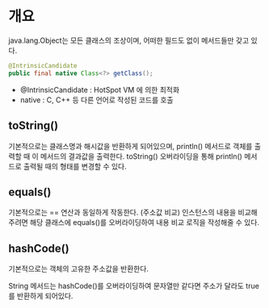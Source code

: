 # 개요

java.lang.Object는 모든 클래스의 조상이며, 어떠한 필드도 없이 메서드들만 갖고 있다. 

```java
@IntrinsicCandidate
public final native Class<?> getClass();
```
* @IntrinsicCandidate : HotSpot VM 에 의한 최적화
* native : C, C++ 등 다른 언어로 작성된 코드를 호출

## toString()
기본적으로는 클래스명과 해시값을 반환하게 되어있으며, println() 메서드로 객체를 출력할 때 이 메서드의 결과값을 출력한다.
toString() 오버라이딩을 통해 println() 메서드로 출력될 때의 형태를 변경할 수 있다.

## equals()
기본적으로는 == 연산과 동일하게 작동한다. (주소값 비교)
인스턴스의 내용을 비교해주려면 해당 클래스에 equals()를 오버라이딩하여 내용 비교 로직을 작성해줄 수 있다.

## hashCode()
기본적으로는 객체의 고유한 주소값을 반환한다.

String 메서드는 hashCode()를 오버라이딩하여 문자열만 같다면 주소가 달라도 true를 반환하게 되어있다.
